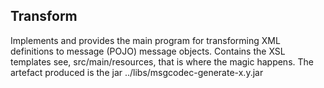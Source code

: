 ## Transform

Implements and provides the main program for transforming XML definitions to message (POJO) message objects.
Contains the XSL templates see, src/main/resources, that is where the magic happens.
The artefact produced is the jar ../libs/msgcodec-generate-x.y.jar